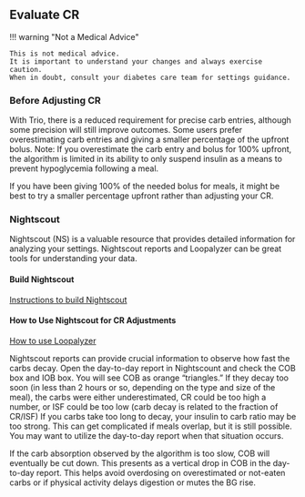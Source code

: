 ## Evaluate CR

!!! warning "Not a Medical Advice"
    
    This is not medical advice.  
    It is important to understand your changes and always exercise caution.  
    When in doubt, consult your diabetes care team for settings guidance.

### Before Adjusting CR

With Trio, there is a reduced requirement for precise carb entries, although some precision will still improve outcomes. Some users prefer overestimating carb entries and giving a smaller percentage of the upfront bolus. Note: If you overestimate the carb entry and bolus for 100% upfront, the algorithm is limited in its ability to only suspend insulin as a means to prevent hypoglycemia following a meal.

If you have been giving 100% of the needed bolus for meals, it might be best to try a smaller percentage upfront rather than adjusting your CR.

### Nightscout

Nightscout (NS) is a valuable resource that provides detailed information for analyzing your settings. Nightscout reports and Loopalyzer can be great tools for understanding your data.

#### Build Nightscout
[Instructions to build Nightscout](https://nightscout.github.io/nightscout/new_user/)

#### How to Use Nightscout for CR Adjustments
[How to use Loopalyzer](https://nightscout.github.io/nightscout/reports/#loopalyzer)

Nightscout reports can provide crucial information to observe how fast the carbs decay. Open the day-to-day report in Nightscount and check the COB box and IOB box. You will see COB as orange “triangles.” If they decay too soon (in less than 2 hours or so, depending on the type and size of the meal), the carbs were either underestimated, CR could be too high a number, or ISF could be too low (carb decay is related to the fraction of CR/ISF) If you carbs take too long to decay, your insulin to carb ratio may be too strong. This can get complicated if meals overlap, but it is still possible. You may want to utilize the day-to-day report when that situation occurs.

If the carb absorption observed by the algorithm is too slow, COB will eventually be cut down. This presents as a vertical drop in COB in the day-to-day report. This helps avoid overdosing on overestimated or not-eaten carbs or if physical activity delays digestion or mutes the BG rise.
